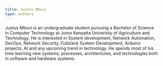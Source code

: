 ```yaml
---
title: Justus Mbuvi
type: authors
---
```


Justus Mbuvi is an undergraduate student pursuing a Bachelor of Science in Computer Technology at Jomo Kenyatta University of Agriculture and Technology. He is interested in System development, Network Automation, DevOps, Network Security, Fullstack System Development, Arduino projects, AI and any upcoming trend in technology. He spends most of his time learning new systems, processes, architectures, and technologies both in software and hardware systems.
